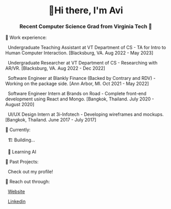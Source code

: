 <h1 align="center">👋Hi there, I'm Avi</h1>
<h3 align="center">Recent Computer Science Grad from Virginia Tech 🦃</h3>

🚀 Work experience:

&nbsp; Undergraduate Teaching Assistant at VT Department of CS - TA for Intro to Human Computer Interaction. [Blacksburg, VA. Aug 2022 - May 2023]
  
&nbsp; Undergraduate Researcher at VT Department of CS - Researching with AR/VR. [Blacksburg, VA. Aug 2022 - Dec 2022]
  
&nbsp;  Software Engineer at Blankly Finance (Backed by Contrary and RDV) - Working on the package side.  [Ann Arbor, MI. Oct 2021 - May 2022]
  
&nbsp;  Software Engineer Intern at Brands on Road - Complete front-end development using React and Mongo. [Bangkok, Thailand. July 2020 - August 2020]
  
&nbsp;  UI/UX Design Intern at 3i-Infotech - Developing wireframes and mockups. [Bangkok, Thailand. June 2017 - July 2017]

📍 Currently:

&nbsp;  🏗️ Building... 

&nbsp;  🤖 Learning AI 

📖 Past Projects:

&nbsp;  Check out my profile!

💬 Reach out through:

&nbsp;  [Website](https://avimehta.netlify.app/)
  
&nbsp;  [Linkedin](https://www.linkedin.com/in/mehtavi/)
